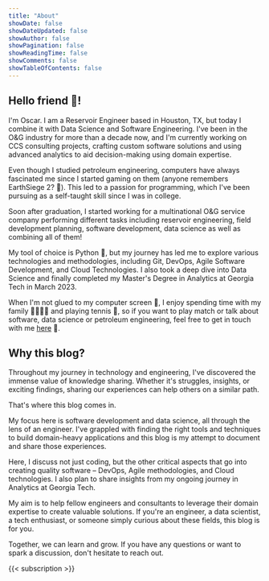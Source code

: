 ```yaml
---
title: "About"
showDate: false
showDateUpdated: false
showAuthor: false
showPagination: false
showReadingTime: false
showComments: false
showTableOfContents: false
---
```


## Hello friend 👋!
I'm Oscar.
I am a Reservoir Engineer based in Houston, TX,
but today I combine it with Data Science and Software Engineering.
I've been in the O&G industry for more than a decade now, and I'm currently working on 
CCS consulting projects, crafting custom software solutions and using advanced 
analytics to aid decision-making using domain expertise.

Even though I studied petroleum engineering, computers have always fascinated me since I 
started gaming on them (anyone remembers EarthSiege 2? 👀). This led to a passion for 
programming, which I've been pursuing as a self-taught skill since I was in college.

Soon after graduation, I started working for a multinational O&G service company 
performing different tasks including reservoir engineering, field development planning, 
software development, data science as well as combining all of them!

My tool of choice is Python 🐍, but my journey has led me to explore various technologies 
and methodologies, including Git, DevOps, Agile Software Development, and Cloud 
Technologies. I also took a deep dive into Data Science and finally completed my Master's 
Degree in Analytics at Georgia Tech in March 2023.

When I'm not glued to my computer screen 👀, I enjoy spending time with my family 👨‍👩‍👦‍👦 and 
playing tennis 🎾, so if you want to play match or talk about software, data science or 
petroleum engineering, feel free to get in touch with me [here](/contact) 🙂.

## Why this blog?
Throughout my journey in technology and engineering, I've discovered the immense value 
of knowledge sharing. Whether it's struggles, insights, or exciting findings, sharing 
our experiences can help others on a similar path.

That's where this blog comes in.

My focus here is software development and data science, all through the lens of an 
engineer.
I've grappled with finding the right tools and techniques to build domain-heavy 
applications and this blog is my attempt to document and share those experiences.

Here, I discuss not just coding, but the other critical aspects that go into creating 
quality software – DevOps, Agile methodologies, and Cloud technologies. I also plan to 
share insights from my ongoing journey in Analytics at Georgia Tech.

My aim is to help fellow engineers and consultants to leverage their domain expertise to 
create valuable solutions. If you're an engineer, a data scientist, a tech enthusiast, 
or someone simply curious about these fields, this blog is for you.

Together, we can learn and grow. If you have any questions or want to spark a 
discussion, don't hesitate to reach out.

{{< subscription >}}